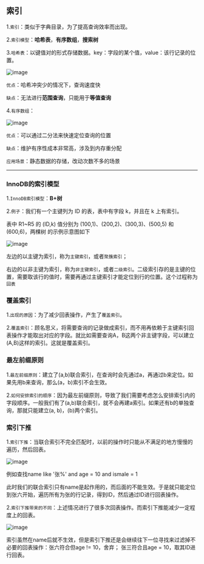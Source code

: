 ## 索引

1.`索引`：类似于字典目录，为了提高查询效率而出现。

2.`索引模型`：**哈希表**，**有序数组**，**搜索树**

3.`哈希表`：以键值对的形式存储数据。key：字段的某个值，value：该行记录的位置。

![image](https://tvax1.sinaimg.cn/large/0085EwgIgy1gtdazpfafgj60ob0iqae302.jpg)

`优点`：哈希冲突少的情况下，查询速度快

`缺点`：无法进行**范围查询**，只能用于**等值查询**

4.`有序数组`：

![image](https://tvax3.sinaimg.cn/large/0085EwgIgy1gtdb02otpkj60p50hkdiw02.jpg)

`优点`：可以通过二分法来快速定位查询的位置

`缺点`：维护有序性成本非常高，涉及到内存重分配

`应用场景`：静态数据的存储，改动次数不多的场景

---



### InnoDB的索引模型

1.`InnoDB索引模型`：**B+树**

2.`例子`：我们有一个主键列为 ID 的表，表中有字段 k，并且在 k 上有索引。

表中 R1~R5 的 (ID,k) 值分别为 (100,1)、(200,2)、(300,3)、(500,5) 和 (600,6)，两棵树
的示例示意图如下

![image](https://tvax2.sinaimg.cn/large/0085EwgIgy1gtdb5r2j6uj60o50i40w502.jpg)

左边的以主键为索引，称为`主键索引`，或者`聚簇索引`；

右边的以非主键为索引，称为`非主键索引`，或者`二级索引`。二级索引存的是主键的位置，需要取该行的值时，需要再通过主键索引才能定位到行的位置。这个过程称为`回表`

### 覆盖索引

1.`出现的原因`：为了减少回表操作，产生了`覆盖索引`。

2.`覆盖索引`：顾名思义，将需要查询的记录做成索引，而不用再依赖于主键索引回表操作才能取出对应的字段。就比如需要查询A，B这两个非主键字段，可以建立(A,B)这样的索引。这就是覆盖索引。

### 最左前缀原则

1.`最左前缀原则`：建立了(a,b)联合索引，在查询时会先通过a，再通过b来定位。如果先用b来查询，那么(a，b)索引不会生效。

2.`如何安排索引的顺序`：因为最左前缀原则，导致了我们需要考虑怎么安排索引内的字段顺序。一般我们有了(a,b)联合索引，就不会再建a索引。如果还有b的单独查询，那就只能建立(a, b)，(b)两个索引。

### 索引下推

1.`索引下推`：当联合索引不完全匹配时，以前的操作时只能从不满足的地方慢慢的遍历，然后回表。

![image](https://tva4.sinaimg.cn/large/0085EwgIgy1gtdblryglrj60o80ihdjb02.jpg)

例如查找name like '张%' and age = 10 and ismale = 1

此时我们的联合索引只有name是起作用的，而后面的不能生效。于是就只能定位到张六开始，遍历所有为张的行记录，得到ID，然后通过ID进行回表操作。

2.`索引下推带来的不同`：上述情况进行了很多次回表操作。而索引下推能减少一定程度上的回表。

![image](https://tvax1.sinaimg.cn/large/0085EwgIgy1gtdbpaib52j60nz0huadi02.jpg)

索引虽然在name后就不生效，但是索引下推还是会继续往下一位寻找来过滤掉不必要的回表操作：张六符合但age != 10，舍弃； 张三符合且age = 10，取其ID进行回表。

